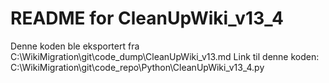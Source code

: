 # README for CleanUpWiki_v13_4
Denne koden ble eksportert fra C:\WikiMigration\git\code_dump\CleanUpWiki_v13.md
Link til denne koden: C:\WikiMigration\git\code_repo\Python\CleanUpWiki_v13_4.py
